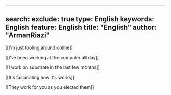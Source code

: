  ---
search:
  exclude: true
type:  English
keywords:  English
feature:  English
title: "English"
author: "ArmanRiazi"
---

 [[I'm just fooling around online]]
 
 [[I've been working at the computer all day]]

 [[I work on substrate in the last few months]]
 
 [[It's fascinating how it's works]]

 [[They work for you as you elected them]]